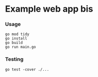 # Example web app bis

### Usage
`go mod tidy`  
`go install`  
`go build`  
`go run main.go`  

### Testing
`go test -cover ./...`
